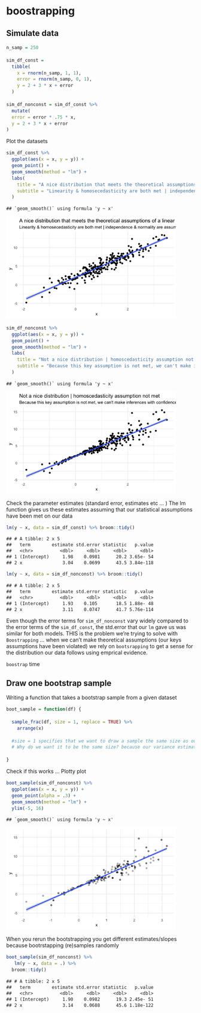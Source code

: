 boostrapping
================

## Simulate data

``` r
n_samp = 250

sim_df_const = 
  tibble(
    x = rnorm(n_samp, 1, 1),
    error = rnorm(n_samp, 0, 1),
    y = 2 + 3 * x + error
  )

sim_df_nonconst = sim_df_const %>% 
  mutate(
  error = error * .75 * x,
  y = 2 + 3 * x + error
)
```

Plot the datasets

``` r
sim_df_const %>% 
  ggplot(aes(x = x, y = y)) + 
  geom_point() + 
  geom_smooth(method = "lm") + 
  labs(
    title = "A nice distribution that meets the theoretical assumptions of a linear regression", 
    subtitle = "Linearity & homosecedasticity are both met | independence & normality are assumed"
  )
```

    ## `geom_smooth()` using formula 'y ~ x'

<img src="boostrapping_files/figure-gfm/unnamed-chunk-2-1.png" width="90%" />

``` r
sim_df_nonconst %>% 
  ggplot(aes(x = x, y = y)) + 
  geom_point() + 
  geom_smooth(method = "lm") + 
  labs(
    title = "Not a nice distribution | homoscedasticity assumption not met", 
    subtitle = "Because this key assumption is not met, we can't make inferences with confidence"
  )
```

    ## `geom_smooth()` using formula 'y ~ x'

<img src="boostrapping_files/figure-gfm/unnamed-chunk-2-2.png" width="90%" />

Check the parameter estimates (standard error, estimates etc … ) The lm
function gives us these estimates assuming that our statistical
assumptions have been met on our data

``` r
lm(y ~ x, data = sim_df_const) %>% broom::tidy()
```

    ## # A tibble: 2 x 5
    ##   term        estimate std.error statistic   p.value
    ##   <chr>          <dbl>     <dbl>     <dbl>     <dbl>
    ## 1 (Intercept)     1.98    0.0981      20.2 3.65e- 54
    ## 2 x               3.04    0.0699      43.5 3.84e-118

``` r
lm(y ~ x, data = sim_df_nonconst) %>% broom::tidy()
```

    ## # A tibble: 2 x 5
    ##   term        estimate std.error statistic   p.value
    ##   <chr>          <dbl>     <dbl>     <dbl>     <dbl>
    ## 1 (Intercept)     1.93    0.105       18.5 1.88e- 48
    ## 2 x               3.11    0.0747      41.7 5.76e-114

Even though the error terms for `sim_df_nonconst` vary widely compared
to the error terms of the `sim_df_const`, the std.error that our `lm`
gave us was similar for both models. THIS is the problem we’re trying to
solve with `Boostrapping` … when we can’t make theoretical assumptions
(our keys assumptions have been violated) we rely on `bootsrapping` to
get a sense for the distribution our data follows using emprical
evidence.

`boostrap` time

## Draw one bootstrap sample

Writing a function that takes a bootstrap sample from a given dataset

``` r
boot_sample = function(df) {
  
  sample_frac(df, size = 1, replace = TRUE) %>% 
    arrange(x)
  
  #size = 1 specifies that we want to draw a sample the same size as our dataframe & replace = TRUE tells is that we want to draw samples with replacements, such that multiple obs may be resampled. 
  # Why do we want it to be the same size? because our variance estimates (& vis a vi our confidence intervals) are dependent on sample size. That's why we "size = 1" 
  
}
```

Check if this works … Plotty plot

``` r
boot_sample(sim_df_nonconst) %>%  
  ggplot(aes(x = x, y = y)) + 
  geom_point(alpha = .3) + 
  geom_smooth(method = "lm") + 
  ylim(-5, 16)
```

    ## `geom_smooth()` using formula 'y ~ x'

<img src="boostrapping_files/figure-gfm/unnamed-chunk-5-1.png" width="90%" />

When you rerun the bootstrapping you get different estimates/slopes
because bootrstapping (re)samples randomly

``` r
boot_sample(sim_df_nonconst) %>%  
   lm(y ~ x, data = .) %>% 
  broom::tidy()
```

    ## # A tibble: 2 x 5
    ##   term        estimate std.error statistic   p.value
    ##   <chr>          <dbl>     <dbl>     <dbl>     <dbl>
    ## 1 (Intercept)     1.90    0.0982      19.3 2.45e- 51
    ## 2 x               3.14    0.0688      45.6 1.18e-122
